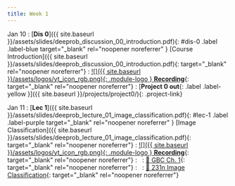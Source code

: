 ```yaml
---
title: Week 1
---
```


Jan 10
: [**Dis 0**]({{ site.baseurl }}/assets/slides/deeprob_discussion_00_introduction.pdf){: #dis-0 .label .label-blue target="_blank" rel="noopener noreferrer" } [Course Introduction]({{ site.baseurl }}/assets/slides/deeprob_discussion_00_introduction.pdf){: target="_blank" rel="noopener noreferrer"}
  : [![]({{ site.baseurl }}/assets/logos/yt_icon_rgb.png){: .module-logo } **Recording**](https://leccap.engin.umich.edu/leccap/player/r/qxZzvM){: target="_blank" rel="noopener noreferrer"}
: [**Project 0 out**{: .label .label-yellow }]({{ site.baseurl }}/projects/project0/){: .project-link}

Jan 11
: [**Lec 1**]({{ site.baseurl }}/assets/slides/deeprob_lecture_01_image_classification.pdf){: #lec-1 .label .label-purple target="_blank" rel="noopener noreferrer" } [Image Classification]({{ site.baseurl }}/assets/slides/deeprob_lecture_01_image_classification.pdf){: target="_blank" rel="noopener noreferrer"}
  : [![]({{ site.baseurl }}/assets/logos/yt_icon_rgb.png){: .module-logo } **Recording**](https://leccap.engin.umich.edu/leccap/player/r/SQ9WWa){: target="_blank" rel="noopener noreferrer"}
: &nbsp;
  : [📖 GBC Ch. 1](https://www.deeplearningbook.org/contents/intro.html){: target="_blank" rel="noopener noreferrer"}
: &nbsp;
  : [📖 231n Image Classification](https://cs231n.github.io/classification/){: target="_blank" rel="noopener noreferrer"}



